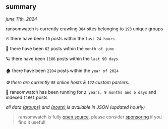 
## summary
_june 11th, 2024_

ransomwatch is currently crawling `384` sites belonging to `193` unique groups

⏲ there have been `10` posts within the `last 24 hours`

🦈 there have been `62` posts within the `month of june`

🪐 there have been `1186` posts within the `last 90 days`

🏚 there have been `2204` posts within the `year of 2024`

_⚙️ there are currently `88` online hosts & `122` custom parsers._

🦕 ransomwatch has been running for `2 years, 9 months and 6 days` and indexed `11661` posts

_all data  [(groups)](http://ransomwhat.telemetry.ltd/groups) and [(posts)](http://ransomwhat.telemetry.ltd/posts) is available in JSON (updated hourly)_

> ransomwatch is fully [open source](https://github.com/joshhighet/ransomwatch#ransomwatch--). please consider [sponsoring](https://github.com/sponsors/joshhighet) if you find it useful!
